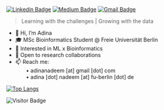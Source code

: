 [![Linkedin Badge](https://img.shields.io/badge/-adinanadeem-blue?style=flat&logo=Linkedin&logoColor=white&link=https://www.linkedin.com/in/adinanadeem/)](https://www.linkedin.com/in/adinanadeem/)
[![Medium Badge](https://img.shields.io/badge/-adinanadeem-black?style=flat&logo=Medium&logoColor=white&link=https://medium.com/@adinanadeem)](https://medium.com/@adinanadeem)
[![Gmail Badge](https://img.shields.io/badge/-adinanadeem-c14438?style=flat&logo=Gmail&logoColor=white&link=mailto:adinanadeem@gmail.com)](mailto:adinanadeem@gmail.com)

> Learning with the challenges | Growing with the data

- 👋 Hi, I’m Adina
- 🎓 MSc Bioinformatics Student @ Freie Universität Berlin 
- 🧠 Interested in ML x Bioinformatics  
- 📝 Open to research collaborations  
- 📫 Reach me:  
  • adinanadeem [at] gmail [dot] com  
  • adina [dot] nadeem [at] fu-berlin [dot] de

[![Top Langs](https://github-readme-stats.vercel.app/api/top-langs/?username=adina-sn&hide=jupyter%20notebook,makefile&layout=compact&token=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)](https://github.com/adina-sn/github-readme-stats)

![Visitor Badge](https://visitor-badge.laobi.icu/badge?page_id=adina-sn.adina-sn)


